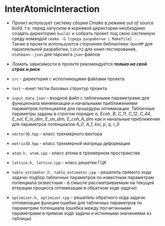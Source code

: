 # InterAtomicInteraction
* Проект использует систему сборки _Cmake_ в режиме _out of source build_, т.е. перед запуском в корневой директории необходимо создать директорию `build/` и собрать проект под свою системную среду командой `cmake -G [среда разработки | Makefile] ..`  
Также в проекте используются сторонние библиотеки: `OpenMP` для параллельной разработки, `Catch2` для юнит-тестирования, `nlohmann::json` для парсинга `json`-файлов  

* Ломать зависимости в проекте рекомендуется ___только на свой страх и риск___

* `src` - директория с исполняющими файлами проекта  
* `test` - юнит тесты базовых структур проекта  

* `input_data.json` – входной файл с табличными параметрами для функционала минимизации и начальными приближениями параметров потенциалов для процедуры оптимизации. Табличные параметры заданы в строгом порядке _a_, _Ecoh_, _B_, _C_11_, _C_12_, _C_44_, _E_sol_, _E_in_dim_, _E_on_dim_, _E_coh_A_dim_ как и начальные приближения для параметров потенциалов _A_0_, _A_1_, _ksi_, _p_, _q_, _r_0_  
* `vector3D.hpp` - класс трехмерного вектора  
* `matrix3D.hpp` - класс трехмерной матрицы деформации  
* `atom.h, atom.cpp` - класс атома в трехмерном пространстве  
* `lattice.h, lattice.cpp` - класс решетки ГЦК  
* `table_estimator.h, table_estimator.cpp` - решатель прямого хода задачи: подбор табличных параметров по известным параметрам потенциала (известным - в смысле рассматриваемым на текущей итерации процесса оптимизации в обратном ходе задачи)  
* `optimizer.h, optimizer.cpp` - решатель обратного хода задачи: оптимизация функции ошибки для табличных параметров по параметрам потенциала (ошибка между посчитанными параметрами в прямом ходе задачи и истинными значениями из таблицы)  
